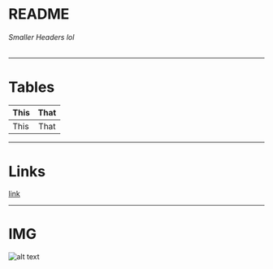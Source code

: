 # README

###### Smaller Headers lol

------------------------

# Tables

|	This|That	|
|-----------|:---------:|
|	This|	That|


---------------------------------
# Links 

[link](https://google.com)

-------------------------------
# IMG


![alt text](http://www.macdonaldandcompany.com/File.ashx?path=Root/Images/News/PI_Cyber_Sec.gif "Fast Data")





































